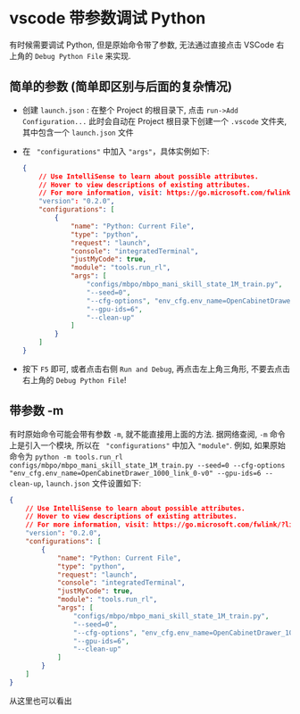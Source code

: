 # vscode 带参数调试 Python

有时候需要调试 Python, 但是原始命令带了参数, 无法通过直接点击 VSCode 右上角的 `Debug Python File` 来实现.

## 简单的参数 (简单即区别与后面的复杂情况)

* 创建 `launch.json` : 在整个 Project 的根目录下, 点击 `run->Add Configuration...` 此时会自动在 Project 根目录下创建一个 `.vscode` 文件夹, 其中包含一个 `launch.json` 文件

* 在 ` "configurations"` 中加入 `"args"`，具体实例如下:

  ```json
  {
      // Use IntelliSense to learn about possible attributes.
      // Hover to view descriptions of existing attributes.
      // For more information, visit: https://go.microsoft.com/fwlink/?linkid=830387
      "version": "0.2.0",
      "configurations": [
          {
              "name": "Python: Current File",
              "type": "python",
              "request": "launch",
              "console": "integratedTerminal",
              "justMyCode": true,
              "module": "tools.run_rl",
              "args": [
                  "configs/mbpo/mbpo_mani_skill_state_1M_train.py",
                  "--seed=0",
                  "--cfg-options", "env_cfg.env_name=OpenCabinetDrawer_1000_link_0-v0",
                  "--gpu-ids=6", 
                  "--clean-up"
              ]
          }
      ]
  }
  ```
  
  

* 按下 `F5` 即可, 或者点击右侧 `Run and Debug`, 再点击左上角三角形, 不要去点击右上角的 `Debug Python File`!

## 带参数 -m

有时原始命令可能会带有参数 `-m`, 就不能直接用上面的方法. 据网络查阅, `-m` 命令上是引入一个模块, 所以在 ` "configurations"` 中加入 `"module"`. 例如, 如果原始命令为 `python -m tools.run_rl configs/mbpo/mbpo_mani_skill_state_1M_train.py --seed=0 --cfg-options "env_cfg.env_name=OpenCabinetDrawer_1000_link_0-v0" --gpu-ids=6 --clean-up`, `launch.json` 文件设置如下:

```json
{
    // Use IntelliSense to learn about possible attributes.
    // Hover to view descriptions of existing attributes.
    // For more information, visit: https://go.microsoft.com/fwlink/?linkid=830387
    "version": "0.2.0",
    "configurations": [
        {
            "name": "Python: Current File",
            "type": "python",
            "request": "launch",
            "console": "integratedTerminal",
            "justMyCode": true,
            "module": "tools.run_rl",
            "args": [
                "configs/mbpo/mbpo_mani_skill_state_1M_train.py",
                "--seed=0",
                "--cfg-options", "env_cfg.env_name=OpenCabinetDrawer_1000_link_0-v0",
                "--gpu-ids=6", 
                "--clean-up"
            ]
        }
    ]
}
```

从这里也可以看出